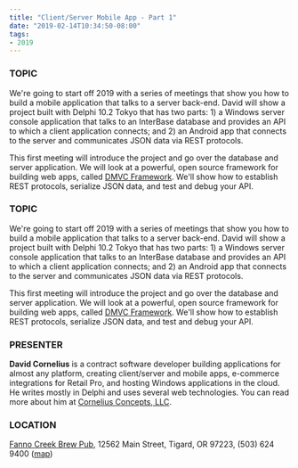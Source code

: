 ```yaml
---
title: "Client/Server Mobile App - Part 1"
date: "2019-02-14T10:34:50-08:00"
tags:
- 2019
---
```


<h3>TOPIC</h3>
<p>
We're going to start off 2019 with a series of meetings that show you how to build a mobile application that talks to a server back-end. David will show a project built with Delphi 10.2 Tokyo that has two parts: 1) a Windows server console application that talks to an InterBase database and provides an API to which a client application connects; and 2) an Android app that connects to the server and communicates JSON data via REST protocols.
</p>

<p>
This first meeting will introduce the project and go over the database and server application.  We will look at a powerful, open source framework for building web apps, called <a href="https://github.com/danieleteti/delphimvcframework">DMVC Framework</a>. We'll show how to establish REST protocols, serialize JSON data, and test and debug your API.
</p>
<!--more--><h3>TOPIC</h3>
<p>
We're going to start off 2019 with a series of meetings that show you how to build a mobile application that talks to a server back-end. David will show a project built with Delphi 10.2 Tokyo that has two parts: 1) a Windows server console application that talks to an InterBase database and provides an API to which a client application connects; and 2) an Android app that connects to the server and communicates JSON data via REST protocols.
</p>

<p>
This first meeting will introduce the project and go over the database and server application.  We will look at a powerful, open source framework for building web apps, called <a href="https://github.com/danieleteti/delphimvcframework">DMVC Framework</a>. We'll show how to establish REST protocols, serialize JSON data, and test and debug your API.
</p>

<h3>PRESENTER</h3>

<strong>David Cornelius</strong> is a contract software developer building applications for almost any platform, creating client/server and mobile apps, e-commerce integrations for Retail Pro, and hosting Windows applications in the cloud. He writes mostly in Delphi and uses several web technologies. You can read more about him at <a href="https://corneliusconcepts.com">Cornelius Concepts, LLC</a>.

<h3>LOCATION</h3>

<a href="http://www.maxsfannocreek.com/Portland_Area_Meeting_Rooms/">Fanno Creek Brew Pub</a>, 12562 Main Street, Tigard, OR 97223, (503) 624 9400 (<a href="http://maps.google.com/maps?q=12562+SW+Main+St,+Tigard,+Oregon+97223&hl=en&ll=45.429457,-122.775028&spn=0.005383,0.011362&sll=37.0625,-95.677068&sspn=59.856937,102.128906&om=1&hnear=12562+SW+Main+St,+Tigard,+Oregon+97223&t=h&z=17&vpsrc=6">map</a>)
